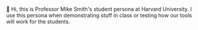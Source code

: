 👋 Hi, this is Professor Mike Smith's student persona at Harvard University. I use this persona
when demonstrating stuff in class or testing how our tools will work for the students.
